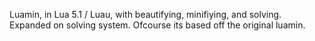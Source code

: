 Luamin, in Lua 5.1 / Luau, with beautifying, minifiying, and solving. Expanded on solving system. Ofcourse its based off the original luamin.
